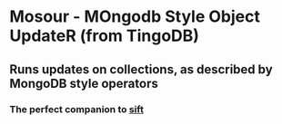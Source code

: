 # Mosour - MOngodb Style Object UpdateR (from TingoDB)

## Runs updates on collections, as described by MongoDB style operators

### The perfect companion to [sift](https://github.com/crcn/sift.js)

